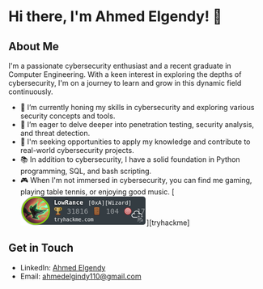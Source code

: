 # Hi there, I'm Ahmed Elgendy! 👋

## About Me

I'm a passionate cybersecurity enthusiast and a recent graduate in Computer Engineering. With a keen interest in exploring the depths of cybersecurity, I'm on a journey to learn and grow in this dynamic field continuously. 

- 🔭 I’m currently honing my skills in cybersecurity and exploring various security concepts and tools.
- 🌱 I’m eager to delve deeper into penetration testing, security analysis, and threat detection.
- 💼 I'm seeking opportunities to apply my knowledge and contribute to real-world cybersecurity projects.
- 📚 In addition to cybersecurity, I have a solid foundation in Python programming, SQL, and bash scripting.
- 🎮 When I'm not immersed in cybersecurity, you can find me gaming, playing table tennis, or enjoying good music.
[![LowRance's tryhackme stats](https://raw.githubusercontent.com/ahmedelgendy3/ahmedelgendy3/master/assets/thm_propic.png)][tryhackme]


## Get in Touch

- LinkedIn: [Ahmed Elgendy](https://www.linkedin.com/in/aelgendy1)
- Email: ahmedelgindy110@gmail.com
